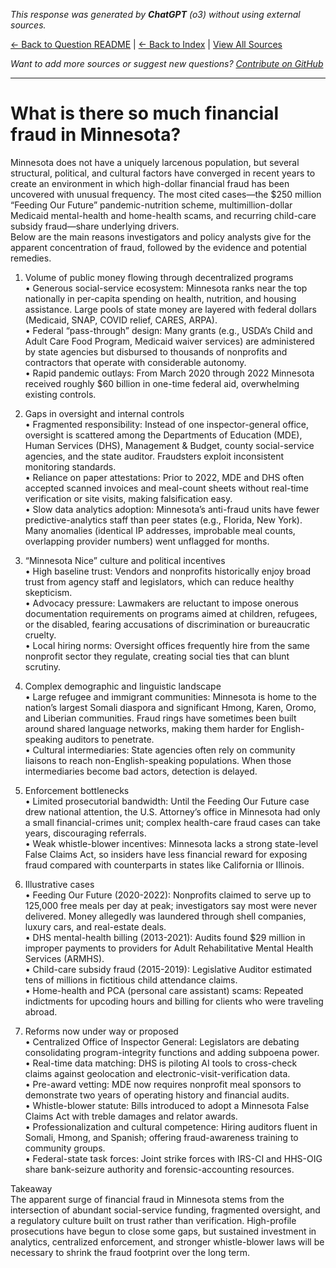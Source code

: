 <!-- 
Generated by: chatgpt
Model: o3
Prompt type: default
Generated at: 2025-06-12T22:51:21.803635
-->

*This response was generated by **ChatGPT** (o3) without using external sources.*

[← Back to Question README](README.md) | [← Back to Index](../README.md) | [View All Sources](../allsources.md)

*Want to add more sources or suggest new questions? [Contribute on GitHub](https://github.com/justinwest/SuggestedSources)*

---

# What is there so much financial fraud in Minnesota?

Minnesota does not have a uniquely larcenous population, but several structural, political, and cultural factors have converged in recent years to create an environment in which high-dollar financial fraud has been uncovered with unusual frequency. The most cited cases—​the $250 million “Feeding Our Future” pandemic-nutrition scheme, multimillion-dollar Medicaid mental-health and home-health scams, and recurring child-care subsidy fraud—​share underlying drivers.  
Below are the main reasons investigators and policy analysts give for the apparent concentration of fraud, followed by the evidence and potential remedies.

1. Volume of public money flowing through decentralized programs  
   • Generous social-service ecosystem: Minnesota ranks near the top nationally in per-capita spending on health, nutrition, and housing assistance. Large pools of state money are layered with federal dollars (Medicaid, SNAP, COVID relief, CARES, ARPA).  
   • Federal “pass-through” design: Many grants (e.g., USDA’s Child and Adult Care Food Program, Medicaid waiver services) are administered by state agencies but disbursed to thousands of nonprofits and contractors that operate with considerable autonomy.  
   • Rapid pandemic outlays: From March 2020 through 2022 Minnesota received roughly $60 billion in one-time federal aid, overwhelming existing controls.

2. Gaps in oversight and internal controls  
   • Fragmented responsibility: Instead of one inspector-general office, oversight is scattered among the Departments of Education (MDE), Human Services (DHS), Management & Budget, county social-service agencies, and the state auditor. Fraudsters exploit inconsistent monitoring standards.  
   • Reliance on paper attestations: Prior to 2022, MDE and DHS often accepted scanned invoices and meal-count sheets without real-time verification or site visits, making falsification easy.  
   • Slow data analytics adoption: Minnesota’s anti-fraud units have fewer predictive-analytics staff than peer states (e.g., Florida, New York). Many anomalies (identical IP addresses, improbable meal counts, overlapping provider numbers) went unflagged for months.

3. “Minnesota Nice” culture and political incentives  
   • High baseline trust: Vendors and nonprofits historically enjoy broad trust from agency staff and legislators, which can reduce healthy skepticism.  
   • Advocacy pressure: Lawmakers are reluctant to impose onerous documentation requirements on programs aimed at children, refugees, or the disabled, fearing accusations of discrimination or bureaucratic cruelty.  
   • Local hiring norms: Oversight offices frequently hire from the same nonprofit sector they regulate, creating social ties that can blunt scrutiny.

4. Complex demographic and linguistic landscape  
   • Large refugee and immigrant communities: Minnesota is home to the nation’s largest Somali diaspora and significant Hmong, Karen, Oromo, and Liberian communities. Fraud rings have sometimes been built around shared language networks, making them harder for English-speaking auditors to penetrate.  
   • Cultural intermediaries: State agencies often rely on community liaisons to reach non-English-speaking populations. When those intermediaries become bad actors, detection is delayed.

5. Enforcement bottlenecks  
   • Limited prosecutorial bandwidth: Until the Feeding Our Future case drew national attention, the U.S. Attorney’s office in Minnesota had only a small financial-crimes unit; complex health-care fraud cases can take years, discouraging referrals.  
   • Weak whistle-blower incentives: Minnesota lacks a strong state-level False Claims Act, so insiders have less financial reward for exposing fraud compared with counterparts in states like California or Illinois.

6. Illustrative cases  
   • Feeding Our Future (2020-2022): Nonprofits claimed to serve up to 125,000 free meals per day at peak; investigators say most were never delivered. Money allegedly was laundered through shell companies, luxury cars, and real-estate deals.  
   • DHS mental-health billing (2013-2021): Audits found $29 million in improper payments to providers for Adult Rehabilitative Mental Health Services (ARMHS).  
   • Child-care subsidy fraud (2015-2019): Legislative Auditor estimated tens of millions in fictitious child attendance claims.  
   • Home-health and PCA (personal care assistant) scams: Repeated indictments for upcoding hours and billing for clients who were traveling abroad.

7. Reforms now under way or proposed  
   • Centralized Office of Inspector General: Legislators are debating consolidating program-integrity functions and adding subpoena power.  
   • Real-time data matching: DHS is piloting AI tools to cross-check claims against geolocation and electronic-visit-verification data.  
   • Pre-award vetting: MDE now requires nonprofit meal sponsors to demonstrate two years of operating history and financial audits.  
   • Whistle-blower statute: Bills introduced to adopt a Minnesota False Claims Act with treble damages and relator awards.  
   • Professionalization and cultural competence: Hiring auditors fluent in Somali, Hmong, and Spanish; offering fraud-awareness training to community groups.  
   • Federal-state task forces: Joint strike forces with IRS-CI and HHS-OIG share bank-seizure authority and forensic-accounting resources.

Takeaway  
The apparent surge of financial fraud in Minnesota stems from the intersection of abundant social-service funding, fragmented oversight, and a regulatory culture built on trust rather than verification. High-profile prosecutions have begun to close some gaps, but sustained investment in analytics, centralized enforcement, and stronger whistle-blower laws will be necessary to shrink the fraud footprint over the long term.